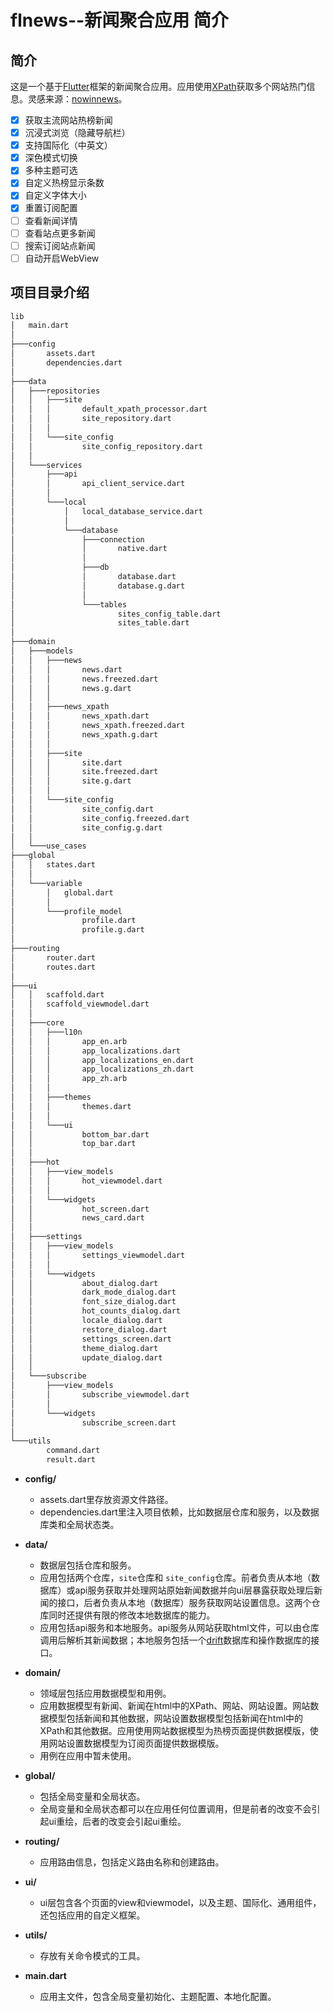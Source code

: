 # flnews--新闻聚合应用 简介

## 简介

这是一个基于[Flutter](https://flutter.cn/)框架的新闻聚合应用。应用使用[XPath](https://baike.baidu.com/item/XPath/5574064)获取多个网站热门信息。灵感来源：[nowinnews](https://github.com/QCuncle/nowinnews)。

* [X] 获取主流网站热榜新闻
* [X] 沉浸式浏览（隐藏导航栏）
* [X] 支持国际化（中英文）
* [X] 深色模式切换
* [X] 多种主题可选
* [X] 自定义热榜显示条数
* [X] 自定义字体大小
* [X] 重置订阅配置
* [ ] 查看新闻详情
* [ ] 查看站点更多新闻
* [ ] 搜索订阅站点新闻
* [ ] 自动开启WebView

## 项目目录介绍

```cmd
lib
│   main.dart
│
├───config
│       assets.dart
│       dependencies.dart
│
├───data
│   ├───repositories
│   │   ├───site
│   │   │       default_xpath_processor.dart
│   │   │       site_repository.dart
│   │   │
│   │   └───site_config
│   │           site_config_repository.dart
│   │
│   └───services
│       ├───api
│       │       api_client_service.dart
│       │
│       └───local
│           │   local_database_service.dart
│           │
│           └───database
│               ├───connection
│               │       native.dart
│               │
│               ├───db
│               │       database.dart
│               │       database.g.dart
│               │
│               └───tables
│                       sites_config_table.dart
│                       sites_table.dart
│
├───domain
│   ├───models
│   │   ├───news
│   │   │       news.dart
│   │   │       news.freezed.dart
│   │   │       news.g.dart
│   │   │
│   │   ├───news_xpath
│   │   │       news_xpath.dart
│   │   │       news_xpath.freezed.dart
│   │   │       news_xpath.g.dart
│   │   │
│   │   ├───site
│   │   │       site.dart
│   │   │       site.freezed.dart
│   │   │       site.g.dart
│   │   │
│   │   └───site_config
│   │           site_config.dart
│   │           site_config.freezed.dart
│   │           site_config.g.dart
│   │
│   └───use_cases
├───global
│   │   states.dart
│   │
│   └───variable
│       │   global.dart
│       │
│       └───profile_model
│               profile.dart
│               profile.g.dart
│
├───routing
│       router.dart
│       routes.dart
│
├───ui
│   │   scaffold.dart
│   │   scaffold_viewmodel.dart
│   │
│   ├───core
│   │   ├───l10n
│   │   │       app_en.arb
│   │   │       app_localizations.dart
│   │   │       app_localizations_en.dart
│   │   │       app_localizations_zh.dart
│   │   │       app_zh.arb
│   │   │
│   │   ├───themes
│   │   │       themes.dart
│   │   │
│   │   └───ui
│   │           bottom_bar.dart
│   │           top_bar.dart
│   │
│   ├───hot
│   │   ├───view_models
│   │   │       hot_viewmodel.dart
│   │   │
│   │   └───widgets
│   │           hot_screen.dart
│   │           news_card.dart
│   │
│   ├───settings
│   │   ├───view_models
│   │   │       settings_viewmodel.dart
│   │   │
│   │   └───widgets
│   │           about_dialog.dart
│   │           dark_mode_dialog.dart
│   │           font_size_dialog.dart
│   │           hot_counts_dialog.dart
│   │           locale_dialog.dart
│   │           restore_dialog.dart
│   │           settings_screen.dart
│   │           theme_dialog.dart
│   │           update_dialog.dart
│   │
│   └───subscribe
│       ├───view_models
│       │       subscribe_viewmodel.dart
│       │
│       └───widgets
│               subscribe_screen.dart
│
└───utils
        command.dart
        result.dart
```

* **config/**

  * assets.dart里存放资源文件路径。
  * dependencies.dart里注入项目依赖，比如数据层仓库和服务，以及数据库类和全局状态类。
* **data/**

  * 数据层包括仓库和服务。
  * 应用包括两个仓库，`site`仓库和 `site_config`仓库。前者负责从本地（数据库）或api服务获取并处理网站原始新闻数据并向ui层暴露获取处理后新闻的接口，后者负责从本地（数据库）服务获取网站设置信息。这两个仓库同时还提供有限的修改本地数据库的能力。
  * 应用包括api服务和本地服务。api服务从网站获取html文件，可以由仓库调用后解析其新闻数据；本地服务包括一个[drift](https://drift.simonbinder.eu/)数据库和操作数据库的接口。
* **domain/**

  * 领域层包括应用数据模型和用例。
  * 应用数据模型有新闻、新闻在html中的XPath、网站、网站设置。网站数据模型包括新闻和其他数据，网站设置数据模型包括新闻在html中的XPath和其他数据。应用使用网站数据模型为热榜页面提供数据模版，使用网站设置数据模型为订阅页面提供数据模版。
  * 用例在应用中暂未使用。
* **global/**

  * 包括全局变量和全局状态。
  * 全局变量和全局状态都可以在应用任何位置调用，但是前者的改变不会引起ui重绘，后者的改变会引起ui重绘。
* **routing/**

  * 应用路由信息，包括定义路由名称和创建路由。
* **ui/**

  * ui层包含各个页面的view和viewmodel，以及主题、国际化、通用组件，还包括应用的自定义框架。
* **utils/**

  * 存放有关命令模式的工具。
* **main.dart**

  * 应用主文件，包含全局变量初始化、主题配置、本地化配置。
